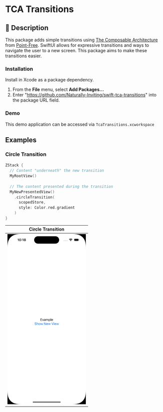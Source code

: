 # TCA Transitions

## 📝 Description

This package adds simple transitions using [The Composable Architecture](https://github.com/pointfreeco/swift-composable-architecture) from [Point-Free](https://www.pointfree.co). SwiftUI allows for expressive transitions and ways to navigate the user to a new screen. This package aims to make these transitions easier.

### Installation 

Install in Xcode as a package dependency.
  1. From the **File** menu, select **Add Packages...**
  2. Enter "https://github.com/Naturally-Inviting/swift-tca-transitions" into the package URL field.
     
### Demo

This demo application can be accessed via `TcaTransitions.xcworkspace`

## Examples

### Circle Transition

```swift
ZStack {
  // Content "underneath" the new transition
  MyRootView()
  
  // The content presented during the transition
  MyNewPresentedView()
    .circleTransition(
      scopedStore, 
      style: Color.red.gradient
    )
}
```

|Circle Transition|
|:-:|
|<img src="Demo.gif" width="250"/>|
